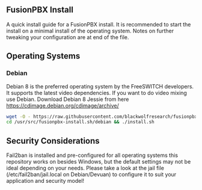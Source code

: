 
FusionPBX Install
--------------------------------------
A quick install guide for a FusionPBX install. It is recommended to start the install on a minimal install of the operating system. Notes on further tweaking your configuration are at end of the file.

## Operating Systems
### Debian
Debian 8 is the preferred operating system by the FreeSWITCH developers. It supports the latest video dependencies. If you want to do video mixing use Debian. Download Debian 8 Jessie from here https://cdimage.debian.org/cdimage/archive/

```sh
wget -O - https://raw.githubusercontent.com/blackwolfresearch/fusionpbx-install.sh/master/debian/pre-install.sh | sh;
cd /usr/src/fusionpbx-install.sh/debian && ./install.sh
```

## Security Considerations
Fail2ban is installed and pre-configured for all operating systems this repository works on besides Windows, but the default settings may not be ideal depending on your needs. Please take a look at the jail file (/etc/fail2ban/jail.local on Debian/Devuan) to configure it to suit your application and security model!
